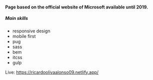 #### Page based on the official website of Microsoft available until 2019. 
##### Main skills
- responsive design
- mobile first
- pug
- sass
- bem
- itcss
- gulp

Live: https://ricardoolivaalonso09.netlify.app/

